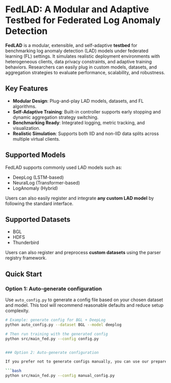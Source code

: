 # FedLAD: A Modular and Adaptive Testbed for Federated Log Anomaly Detection

**FedLAD** is a modular, extensible, and self-adaptive **testbed** for benchmarking log anomaly detection (LAD) models under federated learning (FL) settings. It simulates realistic deployment environments with heterogeneous clients, data privacy constraints, and adaptive training behaviors. Researchers can easily plug in custom models, datasets, and aggregation strategies to evaluate performance, scalability, and robustness.

## Key Features

- **Modular Design**: Plug-and-play LAD models, datasets, and FL algorithms.
- **Self-Adaptive Training**: Built-in controller supports early stopping and dynamic aggregation strategy switching.
- **Benchmarking Ready**: Integrated logging, metric tracking, and visualization.
- **Realistic Simulation**: Supports both IID and non-IID data splits across multiple virtual clients.

## Supported Models

FedLAD supports commonly used LAD models such as:
- DeepLog (LSTM-based)
- NeuralLog (Transformer-based)
- LogAnomaly (Hybrid)

Users can also easily register and integrate **any custom LAD model** by following the standard interface.

## Supported Datasets

- BGL
- HDFS
- Thunderbird

Users can also register and preprocess **custom datasets** using the parser registry framework.

## Quick Start

### Option 1: Auto-generate configuration

Use `auto_config.py` to generate a config file based on your chosen dataset and model. This tool will recommend reasonable defaults and reduce setup complexity.

```bash
# Example: generate config for BGL + DeepLog
python auto_config.py --dataset BGL --model deeplog

# Then run training with the generated config
python src/main_fed.py --config config.py


### Option 2: Auto-generate configuration

If you prefer not to generate configs manually, you can use our prepared YAML files in the config/ folder:

```bash
python src/main_fed.py --config manual_config.py




